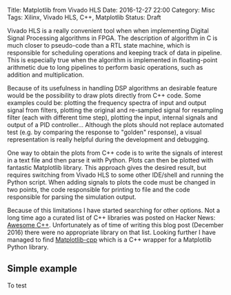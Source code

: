 Title: Matplotlib from Vivado HLS
Date: 2016-12-27 22:00
Category: Misc
Tags: Xilinx, Vivado HLS, C++, Matplotlib
Status: Draft

Vivado HLS is a really convenient tool when when implementing Digital Signal
Processing algorithms in FPGA. The description of algorithm in C is much
closer to pseudo-code than a RTL state machine, which is responsible for
scheduling operations and keeping track of data in pipeline. This is
especially true when the algorithm is implemented in floating-point arithmetic
due to long pipelines to perform basic operations, such as addition and
multiplication.

Because of its usefulness in handling DSP algorithms an desirable feature
would be the possibility to draw plots directly from C++ code. Some examples
could be: plotting the frequency spectra of input and output signal from
filters, plotting the original and re-sampled signal for resampling filter
(each with different time step), plotting the input, internal signals and
output of a PID controller... Although the plots should not replace automated
test (e.g. by comparing the response to "golden" response), a visual
representation is really helpful during the development and debugging.

One way to obtain the plots from C++ code is to write the signals of interest
in a text file and then parse it with Python. Plots can then be plotted with
fantastic Matplotlib library. This approach gives the desired result, but
requires switching from Vivado HLS to some other IDE/shell and running the
Python script. When adding signals to plots the code must be changed in two
points, the code responsible for printing to file and the code responsible for
parsing the simulation output.

Because of this limitations I have started searching for other options. Not a
long time ago a curated list of C++ libraries was posted on Hacker News:
[Awesome C++](http://fffaraz.github.io/awesome-cpp/). Unfortunately as of
time of writing this blog post (December 2016) there were no appropriate
library on that list. Looking further I have managed to find [Matplotlib-cpp]()
which is a C++ wrapper for a Matplotlib Python library.

Simple example
--------------

To test 



